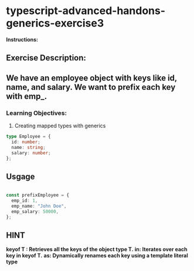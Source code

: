 # typescript-advanced-handons-generics-exercise3

**Instructions:**

## Exercise Description:

## We have an employee object with keys like id, name, and salary. We want to prefix each key with emp_.

### Learning Objectives:
1. Creating mapped types with generics


```typescript
type Employee = {
  id: number;
  name: string;
  salary: number;
};
```

## Usgage 

```typescript

const prefixEmployee = {
  emp_id: 1,
  emp_name: "John Doe",
  emp_salary: 50000,
};
```

## HINT
**keyof T : Retrieves all the keys of the object type T.**
**in: Iterates over each key in keyof T.**
**as: Dynamically renames each key using a template literal type**